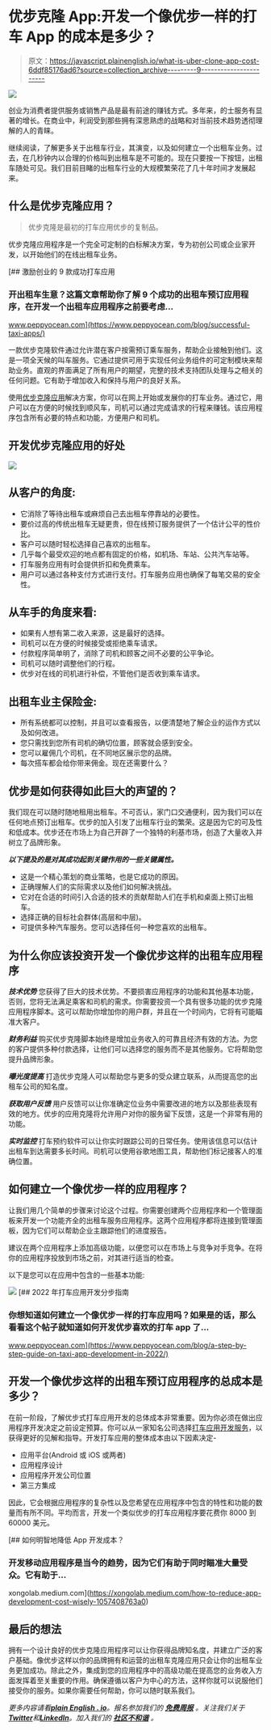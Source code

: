 # 优步克隆 App:开发一个像优步一样的打车 App 的成本是多少？

> 原文：<https://javascript.plainenglish.io/what-is-uber-clone-app-cost-6ddf85176ad6?source=collection_archive---------9----------------------->

![](img/5a05f08800a1da8dbdcbba2e9253a060.png)

创业为消费者提供服务或销售产品是最有前途的赚钱方式。多年来，的士服务有显著的增长。在商业中，利润受到那些拥有深思熟虑的战略和对当前技术趋势透彻理解的人的青睐。

继续阅读，了解更多关于出租车行业，其演变，以及如何建立一个出租车业务。过去，在几秒钟内以合理的价格叫到出租车是不可能的。现在只要按一下按钮，出租车随处可见。我们目前目睹的出租车行业的大规模繁荣花了几十年时间才发展起来。

## 什么是优步克隆应用？

> 优步克隆是最初的打车应用优步的复制品。

优步克隆应用程序是一个完全可定制的白标解决方案，专为初创公司或企业家开发，以开始他们的在线出租车业务。

[](https://www.peppyocean.com/blog/successful-taxi-apps/) [## 激励创业的 9 款成功打车应用

### 开出租车生意？这篇文章帮助你了解 9 个成功的出租车预订应用程序，在开发一个出租车应用程序之前要考虑…

www.peppyocean.com](https://www.peppyocean.com/blog/successful-taxi-apps/) 

一款优步克隆软件通过允许潜在客户按需预订乘车服务，帮助企业接触到他们。这是一项全天候的叫车服务。它通过提供可用于实现任何业务组件的可定制模块来帮助业务。直观的界面满足了所有用户的期望，完整的技术支持团队处理与之相关的任何问题。它有助于增加收入和保持与用户的良好关系。

使用[优步克隆应用](https://www.xongolab.com/uber-clone-app/)解决方案，你可以在网上开始或发展你的打车业务。通过它，用户可以在方便的时候找到顺风车，司机可以通过完成请求的行程来赚钱。该应用程序包含所有必要的特点和功能，方便用户和司机。

## 开发优步克隆应用的好处

![](img/37ad5963fa09e5e431363bc9db453f16.png)

## **从客户的角度:**

*   它消除了等待出租车或麻烦自己去出租车停靠站的必要性。
*   要价过高的传统出租车无疑更贵，但在线预订服务提供了一个估计公平的性价比。
*   客户可以随时轻松选择自己喜欢的出租车。
*   几乎每个最受欢迎的地点都有固定的价格，如机场、车站、公共汽车站等。
*   打车服务应用有时会提供折扣和免费乘车。
*   用户可以通过各种支付方式进行支付。打车服务应用也确保了每笔交易的安全性。

## **从车手的角度来看:**

*   如果有人想有第二收入来源，这是最好的选择。
*   司机可以在方便的时候接受或拒绝乘车请求。
*   付款程序简单明了，消除了司机和顾客之间不必要的公平争论。
*   司机可以随时调整他们的行程。
*   优步对在线的司机进行补偿，不管他们是否收到乘车请求。

## **出租车业主保险金:**

*   所有系统都可以控制，并且可以查看报告，以便清楚地了解企业的运作方式以及如何改进。
*   您只需找到您所有司机的确切位置，顾客就会感到安全。
*   您可以雇佣几个司机，在不同地区展示您的品牌。
*   每次搭车都会给你带来佣金。现在还需要什么？

## 优步是如何获得如此巨大的声望的？

我们现在可以随时随地租用出租车。不可否认，家门口交通便利，因为我们可以在任何地点预订出租车。优步的加入引发了出租车行业的繁荣。这是因为它的可及性和低成本。优步还在市场上为自己开辟了一个独特的利基市场，创造了大量收入并树立了品牌形象。

***以下提及的是对其成功起到关键作用的一些关键属性。***

*   这是一个精心策划的商业策略，也是它成功的原因。
*   正确理解人们的实际需求以及他们如何解决挑战。
*   它对在合适的时间引入合适的技术的贡献帮助人们在手机和桌面上预订出租车。
*   选择正确的目标社会群体(高层和中层)。
*   可提供多种汽车服务。您可以选择任何一种您喜欢的出租车。

## 为什么你应该投资开发一个像优步这样的出租车应用程序

***技术优势***
您获得了巨大的技术优势。不要损害应用程序的功能和其他基本功能，否则，您将无法满足乘客和司机的需求。你需要投资一个具有很多功能的优步克隆应用程序脚本。这可以帮助你增加你的用户群，并且在一个时间内，它将有可能瞄准大客户。

***财务利益***
购买优步克隆脚本始终是增加业务收入的可靠且经济有效的方法。为您的客户提供多种付款选择，让他们可以选择您的服务而不是其他服务。它将帮助您提升品牌形象。

***曝光度提高***
打造优步克隆人可以帮助您与更多的受众建立联系，从而提高您的出租车公司的知名度。

***获取用户反馈***
用户反馈可以让你准确定位业务中需要改进的地方以及那些表现有效的地方。优步的应用克隆将允许用户对你的服务留下反馈，这是一个非常有用的功能。

***实时监控***
打车预约软件可以让你实时跟踪公司的日常任务。使用该信息可以估计出租车到达需要多长时间。司机可以使用谷歌地图工具，帮助他们标记接客人的准确位置。

## 如何建立一个像优步一样的应用程序？

让我们用几个简单的步骤来讨论这个过程。你需要创建两个应用程序和一个管理面板来开发一个功能齐全的出租车服务应用程序。这两个应用程序都将连接到管理面板，因为它们可以帮助企业主跟踪他们的进度报告。

建议在两个应用程序上添加高级功能，以便您可以在市场上与竞争对手竞争。在将你的应用程序投放到市场之前，对其进行适当的检查。

以下是您可以在应用中包含的一些基本功能:

![](img/d1f98ded467efed0f5fcab0a4913beae.png)[](https://www.peppyocean.com/blog/a-step-by-step-guide-on-taxi-app-development-in-2022/) [## 2022 年打车应用开发分步指南

### 你想知道如何建立一个像优步一样的打车应用吗？如果是的话，那么看看这个帖子就知道如何开发优步喜欢的打车 app 了…

www.peppyocean.com](https://www.peppyocean.com/blog/a-step-by-step-guide-on-taxi-app-development-in-2022/) 

## 开发一个像优步这样的出租车预订应用程序的总成本是多少？

在前一阶段，了解优步式打车应用开发的总体成本非常重要。因为你必须在做出应用程序开发决定之前设定预算。你可以从一家知名公司选择[打车应用开发服务](https://www.xongolab.com/taxi-booking-app/)，以获得更好的见解和指导。开发打车应用的整体成本由以下因素决定-

*   应用平台(Android 或 iOS 或两者)
*   应用程序设计
*   应用程序开发公司位置
*   第三方集成

因此，它会根据应用程序的复杂性以及您希望在应用程序中包含的特性和功能的数量而有所不同。平均而言，开发一个类似优步的打车应用程序要花费你 8000 到 60000 美元。

[](https://xongolab.medium.com/how-to-reduce-app-development-cost-wisely-1057408763a0) [## 如何明智地降低 App 开发成本？

### 开发移动应用程序是当今的趋势，因为它们有助于同时瞄准大量受众。它有助于…

xongolab.medium.com](https://xongolab.medium.com/how-to-reduce-app-development-cost-wisely-1057408763a0) 

## 最后的想法

拥有一个设计良好的优步克隆应用程序可以让你获得品牌知名度，并建立广泛的客户基础。像优步这样以你的品牌拥有和运营的出租车克隆应用只会让你的出租车业务更加成功。除此之外，集成到您的应用程序中的高级功能在提高您的业务收入方面发挥着至关重要的作用。确保遵循以客户为中心的方法，这样你就可以说服他们接受你的服务。如果你需要任何帮助，你可以随时联系我们。

*更多内容请看*[***plain English . io***](https://plainenglish.io/)*。报名参加我们的* [***免费周报***](http://newsletter.plainenglish.io/) *。关注我们关于*[***Twitter***](https://twitter.com/inPlainEngHQ)*和*[***LinkedIn***](https://www.linkedin.com/company/inplainenglish/)*。加入我们的* [***社区不和谐***](https://discord.gg/GtDtUAvyhW) *。*